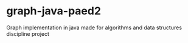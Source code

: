 graph-java-paed2
================

Graph implementation in java made for algorithms and data structures discipline project
